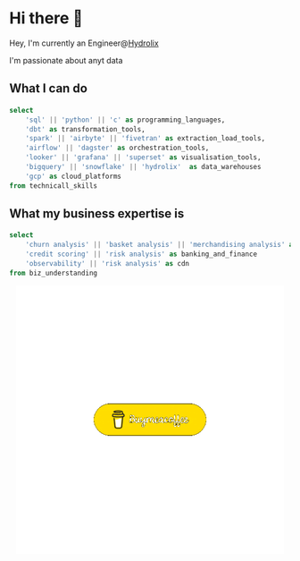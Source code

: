 # Hi there 👋

<!--
**thieenq/thieenq** is a ✨ _special_ ✨ repository because its `README.md` (this file) appears on your GitHub profile.

Here are some ideas to get you started:

- 🔭 I’m currently working on ...
- 🌱 I’m currently learning ...
- 👯 I’m looking to collaborate on ...
- 🤔 I’m looking for help with ...
- 💬 Ask me about ...
- 📫 How to reach me: ...
- 😄 Pronouns: ...
- ⚡ Fun fact: ...
-->

Hey, I'm currently an Engineer@[Hydrolix](https://github.com/hydrolix)

I'm passionate about anyt data

## What I can do
```sql
select
    'sql' || 'python' || 'c' as programming_languages,
    'dbt' as transformation_tools,
    'spark' || 'airbyte' || 'fivetran' as extraction_load_tools,
    'airflow' || 'dagster' as orchestration_tools,
    'looker' || 'grafana' || 'superset' as visualisation_tools,
    'bigquery' || 'snowflake' || 'hydrolix'  as data_warehouses
    'gcp' as cloud_platforms
from technicall_skills
```

## What my business expertise is
```sql
select
    'churn analysis' || 'basket analysis' || 'merchandising analysis' as ecommerce,
    'credit scoring' || 'risk analysis' as banking_and_finance
    'observability' || 'risk analysis' as cdn
from biz_understanding
```

<p align="center">
  <a href="https://buymeacoffee.com/hoangtt">
    <img src="gif/buymeacoffee.gif" />
  </a>
</p>